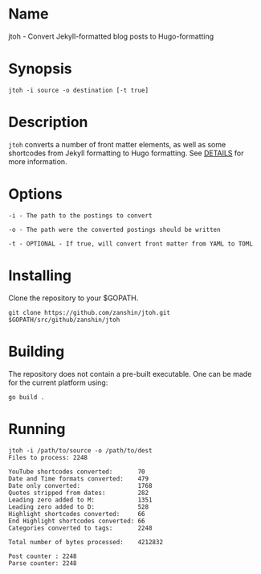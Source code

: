 # Name
jtoh - Convert Jekyll-formatted blog posts to Hugo-formatting

# Synopsis

    jtoh -i source -o destination [-t true]

# Description
`jtoh` converts a number of front matter elements, as well as some shortcodes from Jekyll formatting
to Hugo formatting. See [DETAILS](DETAILS.md) for more information.

# Options

    -i - The path to the postings to convert

    -o - The path were the converted postings should be written

    -t - OPTIONAL - If true, will convert front matter from YAML to TOML

# Installing
Clone the repository to your $GOPATH.

    git clone https://github.com/zanshin/jtoh.git $GOPATH/src/github/zanshin/jtoh

# Building
The repository does not contain a pre-built executable. One can be made for the current platform
using:

    go build .

# Running

    jtoh -i /path/to/source -o /path/to/dest
    Files to process: 2248

    YouTube shortcodes converted:       70
    Date and Time formats converted:    479
    Date only converted:                1768
    Quotes stripped from dates:         282
    Leading zero added to M:            1351
    Leading zero added to D:            528
    Highlight shortcodes converted:     66
    End Highlight shortcodes converted: 66
    Categories converted to tags:       2248

    Total number of bytes processed:    4212832

    Post counter : 2248
    Parse counter: 2248
